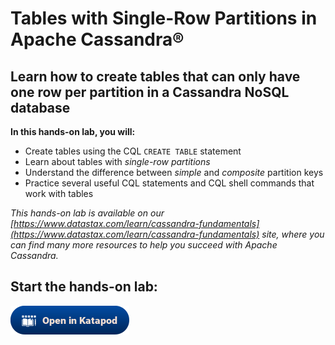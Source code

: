 # Tables with Single-Row Partitions in Apache Cassandra®

## Learn how to create tables that can only have one row per partition in a Cassandra NoSQL database

**In this hands-on lab, you will:**
* Create tables using the CQL `CREATE TABLE` statement 
* Learn about tables with *single-row partitions*
* Understand the difference between *simple* and *composite* partition keys
* Practice several useful CQL statements and CQL shell commands that work with tables

_This hands-on lab is available on our [https://www.datastax.com/learn/cassandra-fundamentals](https://www.datastax.com/learn/cassandra-fundamentals) site, where you can find many more resources to help you succeed with Apache Cassandra._

## Start the hands-on lab:

[![Open in KataPod](https://github.com/DataStax-Academy/katapod-shared-assets/blob/main/images/open-in-katapod.png)](https://gitpod.io/#https://github.com/ArtemChebotko/cassandra-fundamentals-tables-single-row-partitions/)

